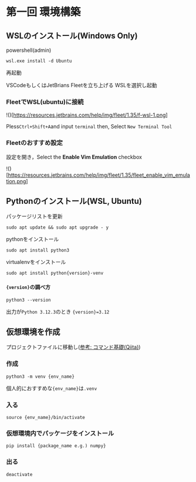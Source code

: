 # 第一回 環境構築

## WSLのインストール(Windows Only)
powershell(admin)
```
wsl.exe install -d Ubuntu
```
再起動

VSCodeもしくはJetBrians Fleetを立ち上げる
WSLを選択し起動
### FleetでWSL(ubuntu)に接続
!()[https://resources.jetbrains.com/help/img/fleet/1.35/f-wsl-1.png]

Pless`Ctrl+Shift+A`and input `terminal`
then, Select `New Terminal Tool`

### Fleetのおすすめ設定
設定を開き，Select the **Enable Vim Emulation** checkbox

!()[https://resources.jetbrains.com/help/img/fleet/1.35/fleet_enable_vim_emulation.png]


## Pythonのインストール(WSL, Ubuntu)
パッケージリストを更新
```
sudo apt update && sudo apt upgrade - y
```
pythonをインストール
```
sudo apt install python3
```
virtualenvをインストール
```
sudo apt install python{version}-venv
```
#### `{version}`の調べ方
```
python3 --version
```
出力が`Python 3.12.3`のとき
`{version}=3.12`


## 仮想環境を作成
プロジェクトファイルに移動し([参考: コマンド基礎(Qiita)](https://qiita.com/Umeda-East45/items/6beaf53bdc24d0736ec7))
### 作成
```
python3 -m venv {env_name}
```
個人的におすすめな`{env_name}`は`.venv`

### 入る
```
source {env_name}/bin/activate
```
### 仮想環境内でパッケージをインストール
```
pip install {package_name e.g.) numpy}
```

### 出る
```
deactivate
```

